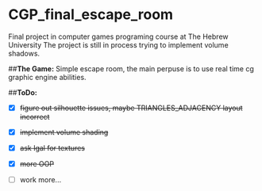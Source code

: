 # CGP_final_escape_room
Final project in computer games programing course at The Hebrew University
The project is still in process trying to implement volume shadows.

##**The Game:**
Simple escape room, the main perpuse is to use real time cg graphic engine abilities.

##**ToDo:**

- [x] ~~figure out silhouette issues, maybe TRIANGLES_ADJACENCY layout incorrect~~
- [x] ~~implement volume shading~~
- [x] ~~ask Igal for textures~~
- [x] ~~more OOP~~
- [ ] work more...

